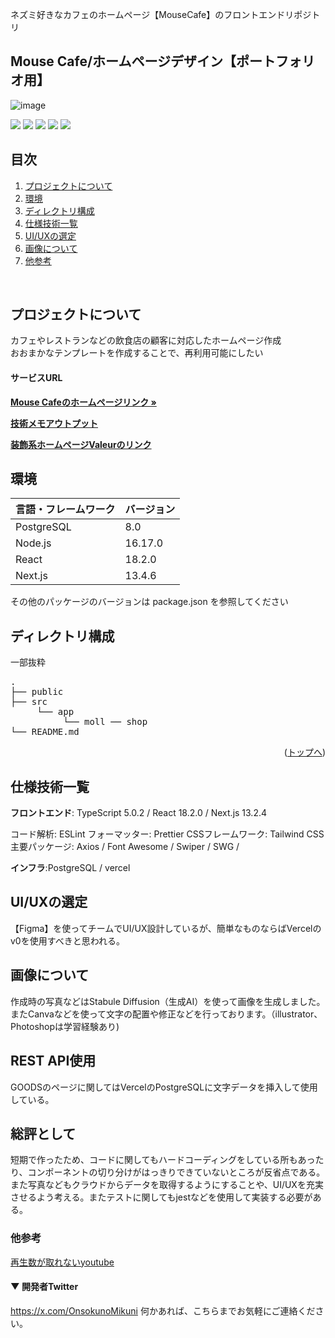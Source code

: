 <!-- プロジェクト名を記載 -->
ネズミ好きなカフェのホームページ【MouseCafe】のフロントエンドリポジトリ

## Mouse Cafe/ホームページデザイン【ポートフォリオ用】
![image](https://github.com/kohsukeve/2024P/assets/70362342/dffd4e64-ba4c-4fd0-9102-68470f9ec0f3)


<div id="top"></div>

<!-- シールド一覧 -->
<!-- 該当するプロジェクトの中から任意のものを選ぶ-->
<p style="display: inline">
  <!-- フロントエンドのフレームワーク一覧 -->
  <img src="https://img.shields.io/badge/-Node.js-000000.svg?logo=node.js&style=for-the-badge">
  <img src="https://img.shields.io/badge/-Next.js-000000.svg?logo=next.js&style=for-the-badge">
  <img src="https://img.shields.io/badge/-TailwindCSS-000000.svg?logo=tailwindcss&style=for-the-badge">
  <img src="https://img.shields.io/badge/-React-20232A?style=for-the-badge&logo=react&logoColor=61DAFB">
<img src="https://img.shields.io/badge/PostgreSQL-000000.svg?logo=postgresql&style=for-the-badge" />
</p>



## 目次

1. [プロジェクトについて](#プロジェクトについて)
2. [環境](#環境)
3. [ディレクトリ構成](#ディレクトリ構成)
4. [仕様技術一覧](#仕様技術一覧)
5. [UI/UXの選定](#UI/UXの選定)
6. [画像について](#画像について)
7. [他参考](#他参考)


<br />

<!-- プロジェクトについて -->

## プロジェクトについて
カフェやレストランなどの飲食店の顧客に対応したホームページ作成  
おおまかなテンプレートを作成することで、再利用可能にしたい

#### サービスURL
<!-- リンク(プロジェクトの概要を記載※Backlogなどもこちらに) -->
  <p align="left">
    <a href="Backlogのwikiリンク"><strong>Mouse Cafeのホームページリンク »</strong></a>
    <br />

  <p align="left">
    <a href="Backlogのwikiリンク"><strong>技術メモアウトプット</strong></a>
    <br />

  <p align="left">
    <a href="Backlogのwikiリンク"><strong>装飾系ホームページValeurのリンク</strong></a>
    <br />  

## 環境

<!-- 言語、フレームワーク、ミドルウェア、インフラの一覧とバージョンを記載 -->

| 言語・フレームワーク  | バージョン |
| --------------------- | ---------- |
| PostgreSQL            | 8.0        |
| Node.js               | 16.17.0    |
| React                 | 18.2.0     |
| Next.js               | 13.4.6     |

その他のパッケージのバージョンは package.json を参照してください

## ディレクトリ構成
一部抜粋

<!-- Treeコマンドを使ってディレクトリ構成を記載 -->

<pre>
.
├── public
├── src 
     └── app
          └── moll ── shop
└── README.md
</pre>

<p align="right">(<a href="#top">トップへ</a>)</p>

## 仕様技術一覧
__フロントエンド__: TypeScript 5.0.2 / React 18.2.0 / Next.js 13.2.4

コード解析: ESLint
フォーマッター: Prettier
CSSフレームワーク: Tailwind CSS
主要パッケージ: Axios / Font Awesome / Swiper / SWG /

__インフラ__:PostgreSQL / vercel

## UI/UXの選定

【Figma】を使ってチームでUI/UX設計しているが、簡単なものならばVercelのv0を使用すべきと思われる。

## 画像について
作成時の写真などはStabule Diffusion（生成AI）を使って画像を生成しました。  
またCanvaなどを使って文字の配置や修正などを行っております。（illustrator、Photoshopは学習経験あり)


## REST API使用
GOODSのページに関してはVercelのPostgreSQLに文字データを挿入して使用している。

## 総評として
短期で作ったため、コードに関してもハードコーディングをしている所もあったり、コンポーネントの切り分けがはっきりできていないところが反省点である。
また写真などもクラウドからデータを取得するようにすることや、UI/UXを充実させるよう考える。またテストに関してもjestなどを使用して実装する必要がある。

### 他参考
  <p align="left">
    <a href=https://youtu.be/aN89vpjV0wo?si=qxpvWTORCX_zbXKk>再生数が取れないyoutube</a>
    <br />  

#### ▼ 開発者Twitter
https://x.com/OnsokunoMikuni
何かあれば、こちらまでお気軽にご連絡ください。
